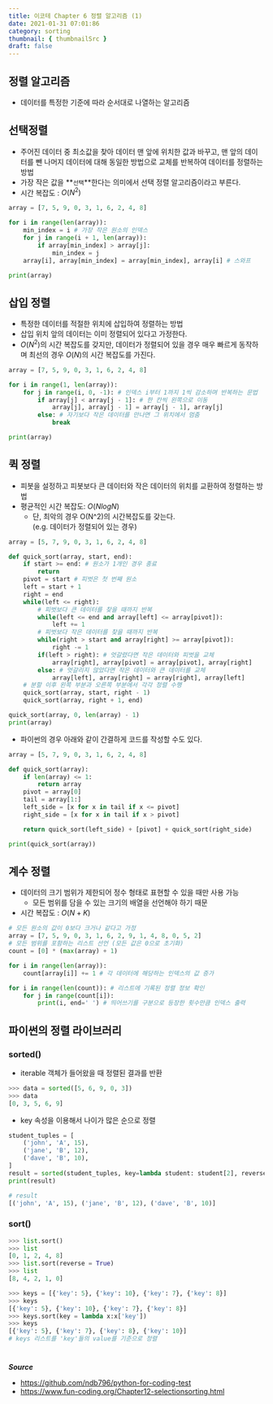 ```yaml
---
title: 이코테 Chapter 6 정렬 알고리즘 (1)
date: 2021-01-31 07:01:86
category: sorting
thumbnail: { thumbnailSrc }
draft: false
---
```


## 정렬 알고리즘

- 데이터를 특정한 기준에 따라 순서대로 나열하는 알고리즘

## 선택정렬

- 주어진 데이터 중 최소값을 찾아 데이터 맨 앞에 위치한 값과 바꾸고, 맨 앞의 데이터를 뺀 나머지 데이터에 대해 동일한 방법으로 교체를 반복하여 데이터를 정렬하는 방법
- 가장 작은 값을 **`선택`**한다는 의미에서 선택 정렬 알고리즘이라고 부른다.
- 시간 복잡도 : $O(N^2)$

```py
array = [7, 5, 9, 0, 3, 1, 6, 2, 4, 8]

for i in range(len(array)):
    min_index = i # 가장 작은 원소의 인덱스
    for j in range(i + 1, len(array)):
        if array[min_index] > array[j]:
            min_index = j
    array[i], array[min_index] = array[min_index], array[i] # 스와프

print(array)
```

## 삽입 정렬

- 특정한 데이터를 적절한 위치에 삽입하여 정렬하는 방법
- 삽입 위치 앞의 데이터는 이미 정렬되어 있다고 가정한다.
- $O(N^2)$의 시간 복잡도를 갖지만, 데이터가 정렬되어 있을 경우 매우 빠르게 동작하며 최선의 경우 $O(N)$의 시간 복잡도를 가진다.

```py
array = [7, 5, 9, 0, 3, 1, 6, 2, 4, 8]

for i in range(1, len(array)):
    for j in range(i, 0, -1): # 인덱스 i부터 1까지 1씩 감소하며 반복하는 문법
        if array[j] < array[j - 1]: # 한 칸씩 왼쪽으로 이동
            array[j], array[j - 1] = array[j - 1], array[j]
        else: # 자기보다 작은 데이터를 만나면 그 위치에서 멈춤
            break

print(array)
```

## 퀵 정렬

- 피봇을 설정하고 피봇보다 큰 데이터와 작은 데이터의 위치를 교환하여 정렬하는 방법
- 평균적인 시간 복잡도: $O(NlogN)$
  - 단, 최악의 경우 O(N^2)의 시간복잡도를 갖는다.  
    (e.g. 데이터가 정렬되어 있는 경우)

```py
array = [5, 7, 9, 0, 3, 1, 6, 2, 4, 8]

def quick_sort(array, start, end):
    if start >= end: # 원소가 1개인 경우 종료
        return
    pivot = start # 피벗은 첫 번째 원소
    left = start + 1
    right = end
    while(left <= right):
        # 피벗보다 큰 데이터를 찾을 때까지 반복
        while(left <= end and array[left] <= array[pivot]):
            left += 1
        # 피벗보다 작은 데이터를 찾을 때까지 반복
        while(right > start and array[right] >= array[pivot]):
            right -= 1
        if(left > right): # 엇갈렸다면 작은 데이터와 피벗을 교체
            array[right], array[pivot] = array[pivot], array[right]
        else: # 엇갈리지 않았다면 작은 데이터와 큰 데이터를 교체
            array[left], array[right] = array[right], array[left]
    # 분할 이후 왼쪽 부분과 오른쪽 부분에서 각각 정렬 수행
    quick_sort(array, start, right - 1)
    quick_sort(array, right + 1, end)

quick_sort(array, 0, len(array) - 1)
print(array)
```

- 파이썬의 경우 아래와 같이 간결하게 코드를 작성할 수도 있다.

```py
array = [5, 7, 9, 0, 3, 1, 6, 2, 4, 8]

def quick_sort(array):
    if len(array) <= 1:
        return array
    pivot = array[0]
    tail = array[1:]
    left_side = [x for x in tail if x <= pivot]
    right_side = [x for x in tail if x > pivot]

    return quick_sort(left_side) + [pivot] + quick_sort(right_side)

print(quick_sort(array))
```

## 계수 정렬

- 데이터의 크기 범위가 제한되어 정수 형태로 표현할 수 있을 때만 사용 가능
  - 모든 범위를 담을 수 있는 크기의 배열을 선언해야 하기 때문
- 시간 복잡도 : $O(N+K)$

```py
# 모든 원소의 값이 0보다 크거나 같다고 가정
array = [7, 5, 9, 0, 3, 1, 6, 2, 9, 1, 4, 8, 0, 5, 2]
# 모든 범위를 포함하는 리스트 선언 (모든 값은 0으로 초기화)
count = [0] * (max(array) + 1)

for i in range(len(array)):
    count[array[i]] += 1 # 각 데이터에 해당하는 인덱스의 값 증가

for i in range(len(count)): # 리스트에 기록된 정렬 정보 확인
    for j in range(count[i]):
        print(i, end=' ') # 띄어쓰기를 구분으로 등장한 횟수만큼 인덱스 출력
```

## 파이썬의 정렬 라이브러리

### sorted()

- iterable 객체가 들어왔을 때 정렬된 결과를 반환

```py
>>> data = sorted([5, 6, 9, 0, 3])
>>> data
[0, 3, 5, 6, 9]
```

- key 속성을 이용해서 나이가 많은 순으로 정렬

```py
student_tuples = [
    ('john', 'A', 15),
    ('jane', 'B', 12),
    ('dave', 'B', 10),
]
result = sorted(student_tuples, key=lambda student: student[2], reverse = True)
print(result)
```

```py
# result
[('john', 'A', 15), ('jane', 'B', 12), ('dave', 'B', 10)]
```

### sort()

```py
>>> list.sort()
>>> list
[0, 1, 2, 4, 8]
>>> list.sort(reverse = True)
>>> list
[8, 4, 2, 1, 0]
```

```py
>>> keys = [{'key': 5}, {'key': 10}, {'key': 7}, {'key': 8}]
>>> keys
[{'key': 5}, {'key': 10}, {'key': 7}, {'key': 8}]
>>> keys.sort(key = lambda x:x['key'])
>>> keys
[{'key': 5}, {'key': 7}, {'key': 8}, {'key': 10}]
# keys 리스트를 'key'들의 value를 기준으로 정렬
```

#

**_Source_**

- https://github.com/ndb796/python-for-coding-test
- https://www.fun-coding.org/Chapter12-selectionsorting.html
